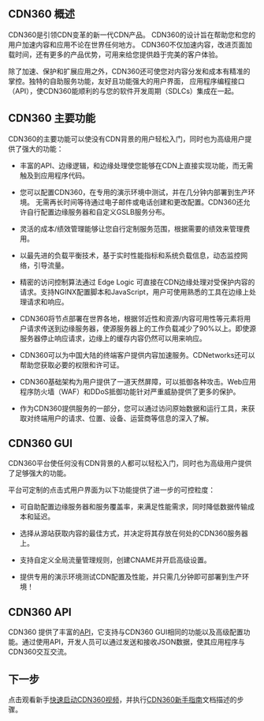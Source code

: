 ## CDN360 概述

CDN360是引领CDN变革的新一代CDN产品。 CDN360的设计旨在帮助您和您的用户加速内容和应用不论在世界任何地方。 CDN360不仅加速内容，改进页面加载时间，还有更多的产品优势，可用来给您提供趋于完美的客户体验。

除了加速、保护和扩展应用之外，CDN360还可使您对内容分发和成本有精准的掌控。独特的自助服务功能，友好且功能强大的用户界面， 应用程序编程接口（API），使CDN360能顺利的与您的软件开发周期（SDLCs）集成在一起。

## CDN360 主要功能

CDN360的主要功能可以使没有CDN背景的用户轻松入门，同时也为高级用户提供了强大的功能：

- 丰富的API、边缘逻辑，和边缘处理使您能够在CDN上直接实现功能，而无需触及到应用程序代码。

- 您可以配置CDN360，在专用的演示环境中测试，并在几分钟内部署到生产环境。 无需再长时间等待通过电子邮件或电话创建和更改配置。CDN360还允许自行配置边缘服务器和自定义GSLB服务分布。

- 灵活的成本/绩效管理能够让您自行定制服务范围，根据需要的绩效来管理费用。

- 以最先进的负载平衡技术，基于实时性能指标和系统负载信息，动态监控网络，引导流量。

- 精密的访问控制算法通过 Edge Logic 可直接在CDN边缘处理对受保护内容的请求。支持NGINX配置脚本和JavaScript，用户可使用熟悉的工具在边缘上处理请求和响应。

- CDN360将节点部署在世界各地，根据邻近性和资源/内容可用性等元素将用户请求传送到边缘服务器，使源服务器上的工作负载减少了90%以上。即使源服务器停止响应请求，边缘上的缓存内容仍然可以用来响应。

- CDN360可以为中国大陆的终端客户提供内容加速服务。CDNetworks还可以帮助您获取必要的权限和许可证。

- CDN360基础架构为用户提供了一道天然屏障，可以抵御各种攻击。Web应用程序防火墙（WAF）和DDoS抵御功能针对严重威胁提供了更多的保护。

- 作为CDN360提供服务的一部分，您可以通过访问原始数据和运行工具，来获取对终端用户的请求、位置、设备、运营商等信息的深入了解。

## CDN360 GUI

CDN360平台使任何没有CDN背景的人都可以轻松入门，同时也为高级用户提供了足够强大的功能。

平台可定制的点击式用户界面为以下功能提供了进一步的可控粒度：

- 可自助配置边缘服务器和服务覆盖率，来满足性能需求，同时降低数据传输成本和延迟。

- 选择从源站获取内容的最佳方式，并决定将其存放在何处的CDN360服务器上。

- 支持自定义全局流量管理规则，创建CNAME并开启高级设置。

- 提供专用的演示环境测试CDN配置及性能，并只需几分钟即可部署到生产环境！

## CDN360 API 

CDN360 提供了丰富的[API](</apidocs>)，它支持与CDN360 GUI相同的功能以及高级配置功能。通过使用API，开发人员可以通过发送和接收JSON数据，使其应用程序与CDN360交互交流。

## 下一步

点击观看新手[快速启动CDN360视频](<https://www.cdnetworks.com/wp-content/uploads/videos/cdn360_v1.mp4>)，并执行[CDN360新手指南](</docs/getting-started.md>)文档描述的步骤。

